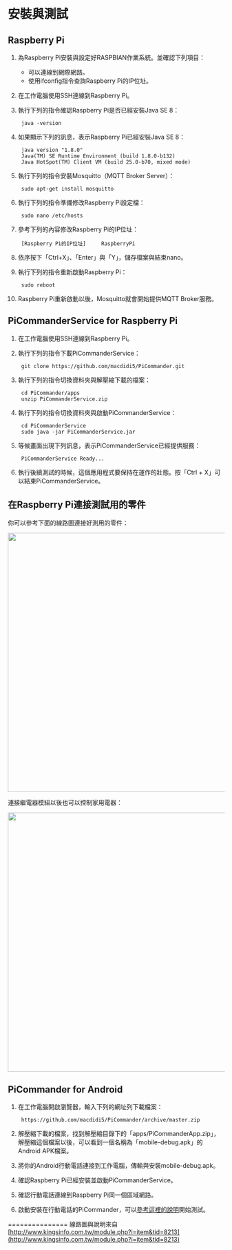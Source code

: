 # 安裝與測試

## Raspberry Pi

1. 為Raspberry Pi安裝與設定好RASPBIAN作業系統。並確認下列項目：

	* 可以連線到網際網路。
	* 使用ifconfig指令查詢Raspberry Pi的IP位址。

2. 在工作電腦使用SSH連線到Raspberry Pi。
3. 執行下列的指令確認Raspberry Pi是否已經安裝Java SE 8：

		java -version
		
4. 如果顯示下列的訊息，表示Raspberry Pi已經安裝Java SE 8：

		java version "1.8.0"
		Java(TM) SE Runtime Environment (build 1.8.0-b132)
		Java HotSpot(TM) Client VM (build 25.0-b70, mixed mode)

5. 執行下列的指令安裝Mosquitto（MQTT Broker Server）：

		sudo apt-get install mosquitto

5. 執行下列的指令準備修改Raspberry Pi設定檔：

		sudo nano /etc/hosts

6. 參考下列的內容修改Raspberry Pi的IP位址：

		[Raspberry Pi的IP位址]		RaspberryPi

7. 依序按下「Ctrl+X」、「Enter」與「Y」，儲存檔案與結束nano。
8. 執行下列的指令重新啟動Raspberry Pi：

		sudo reboot

9. Raspberry Pi重新啟動以後，Mosquitto就會開始提供MQTT Broker服務。

## PiCommanderService for Raspberry Pi

1. 在工作電腦使用SSH連線到Raspberry Pi。
2. 執行下列的指令下載PiCommanderService：

		git clone https://github.com/macdidi5/PiCommander.git

3. 執行下列的指令切換資料夾與解壓縮下載的檔案：

		cd PiCommander/apps
		unzip PiCommanderService.zip

4. 執行下列的指令切換資料夾與啟動PiCommanderService：

		cd PiCommanderService
		sudo java -jar PiCommanderService.jar

5. 等候畫面出現下列訊息，表示PiCommanderService已經提供服務：

		PiCommanderService Ready...

6. 執行後續測試的時候，這個應用程式要保持在運作的壯態。按「Ctrl + X」可以結束PiCommanderService。

## 在Raspberry Pi連接測試用的零件

你可以參考下面的線路圖連接好測用的零件：

<a href="https://github.com/macdidi5/PiCommander/blob/master/images/PiCommander012.png"><img src="https://github.com/macdidi5/PiCommander/blob/master/images/PiCommander012.png" width="600"/></a>

連接繼電器模組以後也可以控制家用電器：

<a href="https://github.com/macdidi5/PiCommander/blob/master/images/PiCommander013.png"><img src="https://github.com/macdidi5/PiCommander/blob/master/images/PiCommander013.png" width="600"/></a>

## PiCommander for Android

1. 在工作電腦開啟瀏覽器，輸入下列的網址列下載檔案：

		https://github.com/macdidi5/PiCommander/archive/master.zip

2. 解壓縮下載的檔案，找到解壓縮目錄下的「apps/PiCommanderApp.zip」，解壓縮這個檔案以後，可以看到一個名稱為「mobile-debug.apk」的Android APK檔案。
3. 將你的Android行動電話連接到工作電腦，傳輸與安裝mobile-debug.apk。
4. 確認Raspberry Pi已經安裝並啟動PiCommanderService。
5. 確認行動電話連線到Raspberry Pi同一個區域網路。
6. 啟動安裝在行動電話的PiCommander，可以[參考這裡的說明](https://github.com/macdidi5/PiCommander#%E5%8A%9F%E8%83%BD)開始測試。

===============
線路圖與說明來自[http://www.kingsinfo.com.tw/module.php?i=item&tid=8213](http://www.kingsinfo.com.tw/module.php?i=item&tid=8213)
